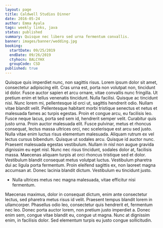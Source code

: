 ```yaml
---
layout: page
title: Caldwell Studios Dinner
date: 2016-05-24
author: Emma Ayala
tags: weekly links, java
status: published
summary: Quisque nec libero sed urna fermentum convallis.
banner: images/banner/wedding.jpg
booking:
  startDate: 09/25/2019
  endDate: 09/26/2019
  ctyhocn: BALCYHX
  groupCode: CSD
published: true
---
```

Quisque quis imperdiet nunc, non sagittis risus. Lorem ipsum dolor sit amet, consectetur adipiscing elit. Cras urna est, porta non volutpat non, tincidunt id dolor. Fusce auctor sapien et arcu ornare, vitae convallis nunc fringilla. Ut pretium enim et tellus venenatis tincidunt. Nulla facilisi. Quisque ac tincidunt nisi. Nunc lorem mi, pellentesque id orci ut, sagittis hendrerit odio. Nullam vitae blandit velit. Pellentesque habitant morbi tristique senectus et netus et malesuada fames ac turpis egestas. Proin et congue arcu, eu facilisis leo. Fusce neque lacus, porta sed sem id, hendrerit semper velit.
Curabitur quis justo urna. Proin auctor malesuada elit. Fusce pulvinar, metus et rhoncus consequat, lectus massa ultrices orci, nec scelerisque est arcu sed justo. Nulla vitae enim luctus risus elementum malesuada. Aliquam rutrum ex vel lectus cursus bibendum. Quisque ut sodales arcu. Quisque id auctor nunc. Praesent malesuada egestas vestibulum. Nullam in nisl non augue gravida dignissim eu eget nisl. Nunc nec risus tincidunt, sodales dolor at, facilisis massa. Maecenas aliquam turpis at orci rhoncus tristique sed et dolor. Vestibulum blandit consequat metus volutpat luctus. Vestibulum pharetra dui ac ligula porta fermentum. Proin eleifend sagittis ex, non laoreet magna accumsan at. Donec lacinia blandit dictum. Vestibulum eu tincidunt justo.

* Nulla ultrices metus nec magna malesuada, vitae efficitur nisi fermentum.

Maecenas maximus, dolor in consequat dictum, enim ante consectetur lectus, sed pharetra metus risus id velit. Praesent tempus blandit lorem in ullamcorper. Phasellus odio leo, consectetur quis hendrerit et, fermentum nec leo. Donec porta auctor lorem, non pretium justo imperdiet a. Donec enim sem, congue vitae blandit eu, congue ut magna. Nunc at dignissim enim, in facilisis dolor. Sed elementum turpis eu justo congue sollicitudin.

